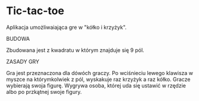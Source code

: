 # Tic-tac-toe

Aplikacja umożliwaiająca gre w "kółko i krzyżyk".

BUDOWA

Zbudowana jest z kwadratu w którym znajduje się 9 pól. 

ZASADY GRY

Gra jest przeznaczona dla dówóch graczy. Po wciśnieciu lewego klawisza w myszce na którymkolwiek z pól, wyskakuje raz krzyżyk a raz kółko. Gracze wybierają swoja figurę. Wygrywa osoba, której uda się ustawić w rzędzie albo po przkątnej swoje figury.

